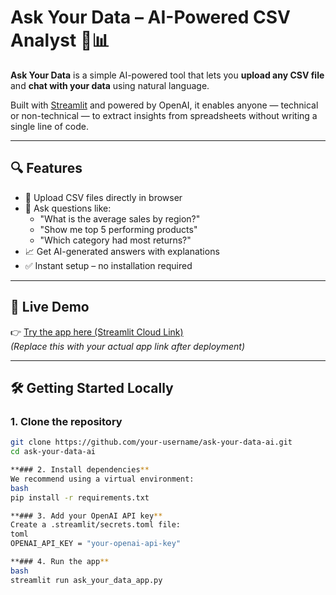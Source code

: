 # Ask Your Data – AI-Powered CSV Analyst 🧠📊

**Ask Your Data** is a simple AI-powered tool that lets you **upload any CSV file** and **chat with your data** using natural language.

Built with [Streamlit](https://streamlit.io) and powered by OpenAI, it enables anyone — technical or non-technical — to extract insights from spreadsheets without writing a single line of code.

---

## 🔍 Features

- 📁 Upload CSV files directly in browser
- 💬 Ask questions like:
  - "What is the average sales by region?"
  - "Show me top 5 performing products"
  - "Which category had most returns?"
- 📈 Get AI-generated answers with explanations
- ✅ Instant setup – no installation required

---

## 🚀 Live Demo

👉 [Try the app here (Streamlit Cloud Link)](https://your-streamlit-app-link.streamlit.app)  
_*(Replace this with your actual app link after deployment)*_

---

## 🛠️ Getting Started Locally

### 1. Clone the repository

```bash
git clone https://github.com/your-username/ask-your-data-ai.git
cd ask-your-data-ai

**### 2. Install dependencies**
We recommend using a virtual environment:
bash
pip install -r requirements.txt

**### 3. Add your OpenAI API key**
Create a .streamlit/secrets.toml file:
toml
OPENAI_API_KEY = "your-openai-api-key"

**### 4. Run the app**
bash
streamlit run ask_your_data_app.py
